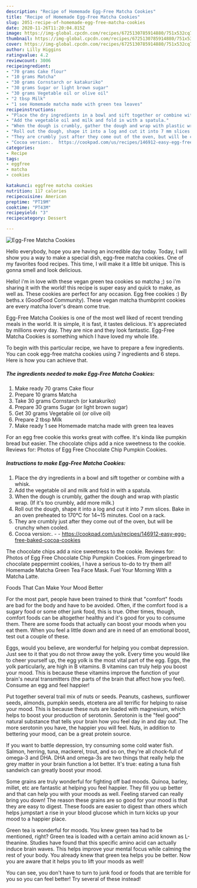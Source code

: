 ```yaml
---
description: "Recipe of Homemade Egg-Free Matcha Cookies"
title: "Recipe of Homemade Egg-Free Matcha Cookies"
slug: 2051-recipe-of-homemade-egg-free-matcha-cookies
date: 2020-11-26T11:20:04.815Z
image: https://img-global.cpcdn.com/recipes/6725130785914880/751x532cq70/egg-free-matcha-cookies-recipe-main-photo.jpg
thumbnail: https://img-global.cpcdn.com/recipes/6725130785914880/751x532cq70/egg-free-matcha-cookies-recipe-main-photo.jpg
cover: https://img-global.cpcdn.com/recipes/6725130785914880/751x532cq70/egg-free-matcha-cookies-recipe-main-photo.jpg
author: Lilly Higgins
ratingvalue: 4.2
reviewcount: 3006
recipeingredient:
- "70 grams Cake flour"
- "10 grams Matcha"
- "30 grams Cornstarch or katakuriko"
- "30 grams Sugar or light brown sugar"
- "30 grams Vegetable oil or olive oil"
- "2 tbsp Milk"
- "1 see Homemade matcha made with green tea leaves"
recipeinstructions:
- "Place the dry ingredients in a bowl and sift together or combine with a whisk."
- "Add the vegetable oil and milk and fold in with a spatula."
- "When the dough is crumbly, gather the dough and wrap with plastic wrap. (If it&#39;s too crumbly, add more milk.)"
- "Roll out the dough, shape it into a log and cut it into 7 mm slices. Bake in an oven preheated to 170℃ for 14~15 minutes. Cool on a rack."
- "They are crumbly just after they come out of the oven, but will be crunchy when cooled."
- "Cocoa version:.  https://cookpad.com/us/recipes/146912-easy-egg-free-baked-cocoa-cookies"
categories:
- Recipe
tags:
- eggfree
- matcha
- cookies

katakunci: eggfree matcha cookies 
nutrition: 117 calories
recipecuisine: American
preptime: "PT19M"
cooktime: "PT43M"
recipeyield: "3"
recipecategory: Dessert

---
```



![Egg-Free Matcha Cookies](https://img-global.cpcdn.com/recipes/6725130785914880/751x532cq70/egg-free-matcha-cookies-recipe-main-photo.jpg)

Hello everybody, hope you are having an incredible day today. Today, I will show you a way to make a special dish, egg-free matcha cookies. One of my favorites food recipes. This time, I will make it a little bit unique. This is gonna smell and look delicious.

Hello! i&#39;m in love with these vegan green tea cookies so matcha ;) so i&#39;m sharing it with the world! this recipe is super easy and quick to make, as well as. These cookies are perfect for any occasion. Egg free cookies :) By beths.x (GoodFood Community). These vegan matcha thumbprint cookies are every matcha lover&#39;s dream come true.

Egg-Free Matcha Cookies is one of the most well liked of recent trending meals in the world. It is simple, it is fast, it tastes delicious. It's appreciated by millions every day. They are nice and they look fantastic. Egg-Free Matcha Cookies is something which I have loved my whole life.


To begin with this particular recipe, we have to prepare a few ingredients. You can cook egg-free matcha cookies using 7 ingredients and 6 steps. Here is how you can achieve that.

<!--inarticleads1-->

##### The ingredients needed to make Egg-Free Matcha Cookies:

1. Make ready 70 grams Cake flour
1. Prepare 10 grams Matcha
1. Take 30 grams Cornstarch (or katakuriko)
1. Prepare 30 grams Sugar (or light brown sugar)
1. Get 30 grams Vegetable oil (or olive oil)
1. Prepare 2 tbsp Milk
1. Make ready 1 see Homemade matcha made with green tea leaves


For an egg free cookie this works great with coffee. It&#39;s kinda like pumpkin bread but easier. The chocolate chips add a nice sweetness to the cookie. Reviews for: Photos of Egg Free Chocolate Chip Pumpkin Cookies. 

<!--inarticleads2-->

##### Instructions to make Egg-Free Matcha Cookies:

1. Place the dry ingredients in a bowl and sift together or combine with a whisk.
1. Add the vegetable oil and milk and fold in with a spatula.
1. When the dough is crumbly, gather the dough and wrap with plastic wrap. (If it&#39;s too crumbly, add more milk.)
1. Roll out the dough, shape it into a log and cut it into 7 mm slices. Bake in an oven preheated to 170℃ for 14~15 minutes. Cool on a rack.
1. They are crumbly just after they come out of the oven, but will be crunchy when cooled.
1. Cocoa version:. -  - https://cookpad.com/us/recipes/146912-easy-egg-free-baked-cocoa-cookies


The chocolate chips add a nice sweetness to the cookie. Reviews for: Photos of Egg Free Chocolate Chip Pumpkin Cookies. From gingerbread to chocolate peppermint cookies, I have a serious to-do to try them all! Homemade Matcha Green Tea Face Mask. Fuel Your Morning With a Matcha Latte. 

Foods That Can Make Your Mood Better


For the most part, people have been trained to think that "comfort" foods are bad for the body and have to be avoided. Often, if the comfort food is a sugary food or some other junk food, this is true. Other times, though, comfort foods can be altogether healthy and it's good for you to consume them. There are some foods that actually can boost your moods when you eat them. When you feel a little down and are in need of an emotional boost, test out a couple of these.

Eggs, would you believe, are wonderful for helping you combat depression. Just see to it that you do not throw away the yolk. Every time you would like to cheer yourself up, the egg yolk is the most vital part of the egg. Eggs, the yolk particularly, are high in B vitamins. B vitamins can truly help you boost your mood. This is because these vitamins improve the function of your brain's neural transmitters (the parts of the brain that affect how you feel). Consume an egg and feel happier!

Put together several trail mix of nuts or seeds. Peanuts, cashews, sunflower seeds, almonds, pumpkin seeds, etcetera are all terrific for helping to raise your mood. This is because these nuts are loaded with magnesium, which helps to boost your production of serotonin. Serotonin is the "feel good" natural substance that tells your brain how you feel day in and day out. The more serotonin you have, the happier you will feel. Nuts, in addition to bettering your mood, can be a great protein source.

If you want to battle depression, try consuming some cold water fish. Salmon, herring, tuna, mackerel, trout, and so on, they're all chock-full of omega-3 and DHA. DHA and omega-3s are two things that really help the grey matter in your brain function a lot better. It's true: eating a tuna fish sandwich can greatly boost your mood. 

Some grains are truly wonderful for fighting off bad moods. Quinoa, barley, millet, etc are fantastic at helping you feel happier. They fill you up better and that can help you with your moods as well. Feeling starved can really bring you down! The reason these grains are so good for your mood is that they are easy to digest. These foods are easier to digest than others which helps jumpstart a rise in your blood glucose which in turn kicks up your mood to a happier place.

Green tea is wonderful for moods. You knew green tea had to be mentioned, right? Green tea is loaded with a certain amino acid known as L-theanine. Studies have found that this specific amino acid can actually induce brain waves. This helps improve your mental focus while calming the rest of your body. You already knew that green tea helps you be better. Now you are aware that it helps you to lift your moods as well!

You can see, you don't have to turn to junk food or foods that are terrible for you so you can feel better! Try several of these instead!

